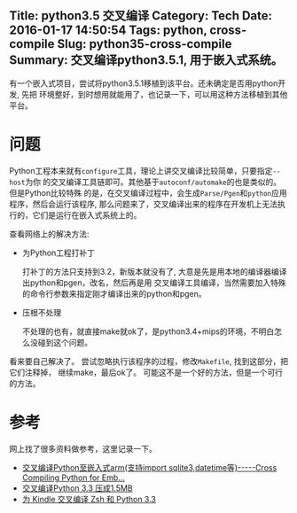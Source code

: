 Title: python3.5 交叉编译
Category: Tech
Date: 2016-01-17 14:50:54
Tags: python, cross-compile
Slug: python35-cross-compile
Summary: 交叉编译python3.5.1, 用于嵌入式系统。
---

有一个嵌入式项目，尝试将python3.5.1移植到该平台。还未确定是否用python开发, 先把
环境整好，到时想用就能用了，也记录一下，可以用这种方法移植到其他平台。

# 问题
Python工程本来就有`configure`工具，理论上讲交叉编译比较简单，只要指定`--host`为你
的交叉编译工具链即可。其他基于`autoconf/automake`的也是类似的。但是Python比较特殊
的是，在交叉编译过程中，会生成`Parse/Pgen`和`python`应用程序，然后会运行该程序,
那么问题来了，交叉编译出来的程序在开发机上无法执行的，它们是运行在嵌入式系统上的。

查看网络上的解决方法:

- 为Python工程打补丁

	打补丁的方法只支持到3.2，新版本就没有了, 大意是先是用本地的编译器编译出python和pgen，改名，然后再是用
	交叉编译工具编译，当然需要加入特殊的命令行参数来指定刚才编译出来的python和pgen。
	
- 压根不处理

	不处理的也有，就直接make就ok了，是python3.4+mips的环境，不明白怎么没碰到这个问题。


看来要自己解决了。
尝试忽略执行该程序的过程，修改`Makefile`, 找到这部分，把它们注释掉，
继续make，最后ok了。
可能这不是一个好的方法，但是一个可行的方法。

# 参考
网上找了很多资料做参考，这里记录一下。

- [交叉编译Python至嵌入式arm(支持import sqlite3,datetime等)-----Cross Compiling Python for Emb...](http://www.tuicool.com/articles/b6f6Nvf)
- [交叉编译Python 3.3 压成1.5MB](http://www.tuicool.com/articles/YRFFfa)
- [为 Kindle 交叉编译 Zsh 和 Python 3.3](http://www.tuicool.com/articles/qe6V3y)
